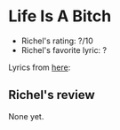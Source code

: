 # Life Is A Bitch

 * Richel's rating: ?/10
 * Richel's favorite lyric: ?

Lyrics from [here](https://github.com/richelbilderbeek/music/blob/master/LifeIsABitch.md):

## Richel's review

None yet.
